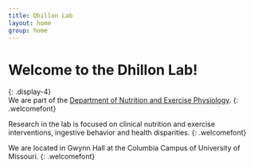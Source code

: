 ```yaml
---
title: Dhillon Lab 
layout: home
group: home
---
```


# Welcome to the Dhillon Lab!
{: .display-4}
<br>
We are part of the [Department of Nutrition and Exercise Physiology](https://nep.missouri.edu/). 
{: .welcomefont}

Research in the lab is focused on clinical nutrition and exercise interventions, ingestive behavior and health disparities.
{: .welcomefont}

We are located in Gwynn Hall at the Columbia Campus of University of Missouri.
{: .welcomefont}